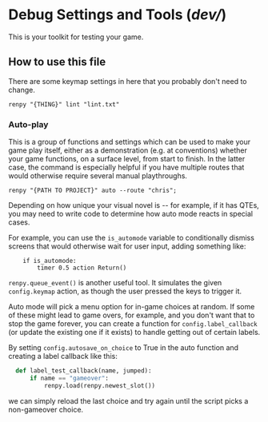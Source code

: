 # Debug Settings and Tools (*dev/*)
This is your toolkit for testing your game.

## How to use this file
There are some keymap settings in here that you probably don't need to change.

```
renpy "{THING}" lint "lint.txt"
```

### Auto-play
This is a group of functions and settings which can be used to make your game play itself, either as a demonstration (e.g. at conventions) whether your game functions, on a surface level, from start to finish. In the latter case, the command is especially helpful if you have multiple routes that would otherwise require several manual playthroughs.

```
renpy "{PATH TO PROJECT}" auto --route "chris";
```

Depending on how unique your visual novel is -- for example, if it has QTEs, you may need to write code to determine how auto mode reacts in special cases.

For example, you can use the `is_automode` variable to conditionally dismiss screens that would otherwise wait for user input, adding something like:

```
    if is_automode:
        timer 0.5 action Return()
```

`renpy.queue_event()` is another useful tool. It simulates the given `config.keymap` action, as though the user pressed the keys to trigger it.

Auto mode will pick a menu option for in-game choices at random. If some of these might lead to game overs, for example, and you don't want that to stop the game forever, you can create a function for `config.label_callback` (or update the existing one if it exists) to handle getting out of certain labels.

By setting `config.autosave_on_choice` to True in the auto function and creating a label callback like this:

```python
  def label_test_callback(name, jumped):
      if name == "gameover":
          renpy.load(renpy.newest_slot())
```

we can simply reload the last choice and try again until the script picks a non-gameover choice.
